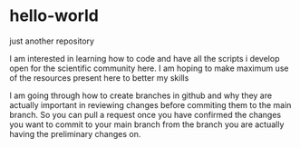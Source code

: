 # hello-world
just another repository

I am interested in learning how to code and have all the scripts i develop open for the scientific community here.
I am hoping to make maximum use of the resources present here to better my skills

I am going through how to create branches in github and why they are actually important in reviewing changes before commiting them to the main branch.
So you can pull a request once you have confirmed the changes you want to commit to your main branch from the branch you are actually having the preliminary changes on. 


